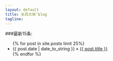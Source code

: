 ```yaml
---
layout: default
title: 长风大侠'blog
tagline: 
---
```


###最新15条:
<ul class="posts">
  {% for post in site.posts limit 25%}
    <li><span>{{ post.date | date_to_string }}</span> &raquo; <a href="{{ BASE_PATH }}{{ post.url }}">{{ post.title }}</a></li>
  {% endfor %}
</ul>
